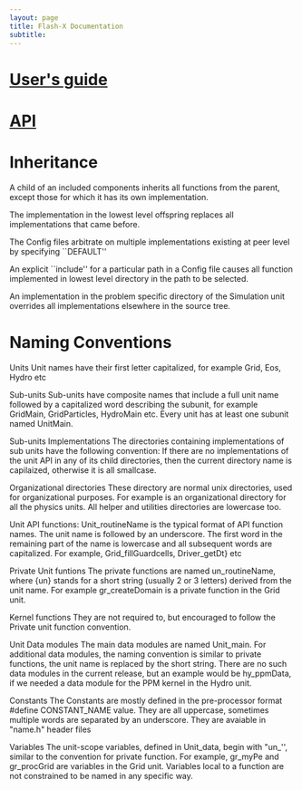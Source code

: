 ```yaml
---
layout: page
title: Flash-X Documentation
subtitle:  
---
```


# [User's guide](https://flash-x.github.io/Flash-X-docs/#)


# [API](../../api/index.html)

# Inheritance 
A child of an included components inherits all
functions from the parent, except those for which it has its own
implementation. 

The implementation in the lowest level offspring replaces
all implementations that came before.

The Config files arbitrate on multiple implementations
existing at peer level by specifying ``DEFAULT''

An explicit ``include'' for a particular path in a Config file
causes all function implemented in lowest level directory in the path
to be selected.

An implementation in the problem specific directory of the Simulation
unit overrides all implementations elsewhere in the source tree. 


# Naming Conventions

Units
    Unit names have their first letter capitalized, for example
    Grid, Eos, Hydro etc

 Sub-units 
    Sub-units have composite names that include a full unit name
    followed by a capitalized word describing the subunit, for example  
    GridMain, GridParticles, HydroMain etc.
    Every unit has at least one subunit named UnitMain.

 Sub-units Implementations
    The directories containing implementations of sub units have the 
    following convention:
    If there are no implementations of the unit API in any of its child 
    directories, then the current directory name is capilaized, otherwise 
    it is all smallcase. 

 Organizational directories
    These directory are normal unix directories, used for organizational
    purposes. For example <physics> is an organizational directory
    for all the physics units. All helper and utilities directories are 
    lowercase too.

Unit API functions:
    Unit_routineName is the typical format of API function names.
    The unit name is followed by an underscore. The first word in the 
    remaining part of the name is lowercase and all subsequent words are
    capitalized. For example, Grid_fillGuardcells, Driver_getDt} etc

Private Unit funtions
    The private functions are named un_routineName, where {un} stands for
    a short string (usually 2 or 3 letters) derived from the unit name.
    For example gr_createDomain is a private function in the Grid unit.

Kernel functions 
    They are not required to, but encouraged to follow the Private unit
    function convention.

Unit Data modules
    The main data modules are named Unit_main.
    For additional data modules, the naming convention is similar
    to private functions, the unit name is replaced by the short string.
    There are no such data modules in the current release, but an
    example would be hy_ppmData, if we needed a data module for the PPM
    kernel in the Hydro unit.

Constants
    The Constants are mostly defined in the pre-processor format 
    #define CONSTANT_NAME value. They are all uppercase, sometimes
    multiple words are separated by an underscore. They are avaiable 
    in "name.h" header files

Variables
    The unit-scope variables, defined in Unit_data, begin
    with "un_'', similar to the convention for private function.
    For example, gr_myPe and gr_procGrid are variables in the Grid unit.
    Variables local to a function are not constrained to be 
    named in any specific way.


